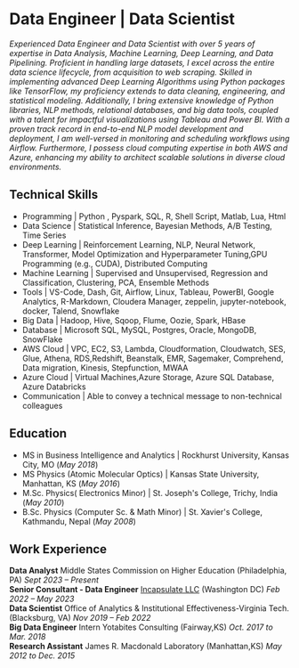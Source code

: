 # Data Engineer | Data Scientist
*Experienced Data Engineer and Data Scientist with over 5 years of expertise in Data Analysis, Machine Learning, Deep Learning, and Data Pipelining. Proficient in handling large datasets, I excel across the entire data science lifecycle, from acquisition to web scraping. Skilled in implementing advanced Deep Learning Algorithms using Python packages like TensorFlow, my proficiency extends to data cleaning, engineering, and statistical modeling. Additionally, I bring extensive knowledge of Python libraries, NLP methods, relational databases, and big data tools, coupled with a talent for impactful visualizations using Tableau and Power BI. With a proven track record in end-to-end NLP model development and deployment, I am well-versed in monitoring and scheduling workflows using Airflow. Furthermore, I possess cloud computing expertise in both AWS and Azure, enhancing my ability to architect scalable solutions in diverse cloud environments.*

## Technical Skills
- Programming | Python , Pyspark, SQL, R, Shell Script, Matlab, Lua, Html
- Data Science | Statistical Inference, Bayesian Methods, A/B Testing, Time Series
- Deep Learning | Reinforcement Learning, NLP, Neural Network, Transformer, Model Optimization and Hyperparameter Tuning,GPU Programming (e.g., CUDA), Distributed Computing
- Machine Learning | Supervised and Unsupervised, Regression and Classification, Clustering, PCA, Ensemble Methods
- Tools | VS-Code, Dash, Git, Airflow, Linux, Tableau, PowerBI, Google Analytics, R-Markdown, Cloudera Manager, zeppelin, jupyter-notebook, docker, Talend, Snowflake
- Big Data | Hadoop, Hive, Sqoop, Flume, Oozie, Spark, HBase
- Database | Microsoft SQL, MySQL, Postgres, Oracle, MongoDB, SnowFlake
- AWS Cloud | VPC, EC2, S3, Lambda, Cloudformation, Cloudwatch, SES, Glue, Athena, RDS,Redshift, Beanstalk, EMR, Sagemaker, Comprehend, Data migration, Kinesis, Stepfunction, MWAA
- Azure Cloud | Virtual Machines,Azure Storage, Azure SQL Database, Azure Databricks
- Communication | Able to convey a technical message to non-technical colleagues

## Education
- MS in Business Intelligence and Analytics | Rockhurst University, Kansas City, MO (_May 2018_)					
- MS Physics (Atomic Molecular Optics)	| Kansas State University, Manhattan, KS (_May 2016_) 			        		
- M.Sc. Physics( Electronics Minor) | St. Joseph's College, Trichy, India (_May 2010_)
- B.Sc. Physics  (Computer Sc. & Math Minor) | St. Xavier's College, Kathmandu, Nepal (_May 2008_)

## Work Experience
**Data Analyst** Middle States Commission on Higher Education (Philadelphia, PA) _Sept 2023 – Present_   
**Senior Consultant - Data Engineer**  [Incapsulate LLC](https://www.incapsulate.com/) (Washington DC) _Feb 2022 – May 2023_    
**Data Scientist** Office of Analytics & Institutional Effectiveness-Virginia Tech. (Blacksburg, VA) _Nov 2019 – Feb 2022_     
**Big Data Engineer** Intern Yotabites Consulting (Fairway,KS) _Oct. 2017 to Mar. 2018_    
**Research Assistant** James R. Macdonald Laboratory (Manhattan,KS) _May 2012 to Dec. 2015_ 
   



